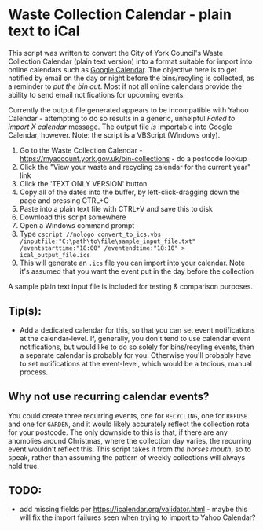 # Waste Collection Calendar - plain text to iCal

This script was written to convert the City of York Council's Waste Collection Calendar (plain text version) into a format suitable for import into online calendars such as [Google Calendar](https://calendar.google.com/).
The objective here is to get notified by email on the day or night before the bins/recyling is collected, as a reminder to _put the bin out_. 
Most if not all online calendars provide the ability to send email notifications for upcoming events.

Currently the output file generated appears to be incompatible with Yahoo Calendar - attempting to do so results in a generic, unhelpful _Failed to import X calendar_ message.
The output file _is_ importable into Google Calendar, however.
Note: the script is a VBScript (Windows only).

1. Go to the Waste Collection Calendar - https://myaccount.york.gov.uk/bin-collections - do a postcode lookup
2. Click the "View your waste and recycling calendar for the current year" link
3. Click the 'TEXT ONLY VERSION' button
4. Copy all of the dates into the buffer, by left-click-dragging down the page and pressing CTRL+C
5. Paste into a plain text file with CTRL+V and save this to disk
6. Download this script somewhere
7. Open a Windows command prompt
8. Type `cscript //nologo convert_to_ics.vbs /inputfile:"C:\path\to\file\sample_input_file.txt" /eventstarttime:"18:00" /eventendtime:"18:10" > ical_output_file.ics`
9. This will generate an `.ics` file you can import into your calendar. Note it's assumed that you want the event put in the day before the collection

A sample plain text input file is included for testing & comparison purposes.

## Tip(s):

* Add a dedicated calendar for this, so that you can set event notifications at the calendar-level. If, generally, you don't tend to use calendar event notifications, but would like to do so solely for bins/recyling events, then a separate calendar is probably for you. Otherwise you'll probably have to set notifications at the event-level, which would be a tedious, manual process.

## Why not use recurring calendar events?

You could create three recurring events, one for `RECYCLING`, one for `REFUSE` and one for `GARDEN`, and it would likely accurately reflect the collection rota for your postcode. The only downside to this is that, if there are any anomolies around Christmas, where the collection day varies, the recurring event wouldn't reflect this. This script takes it from _the horses mouth_, so to speak, rather than assuming the pattern of weekly collections will always hold true.


## TODO: 
* add missing fields per https://icalendar.org/validator.html - maybe this will fix the import failures seen when trying to import to Yahoo Calendar?
